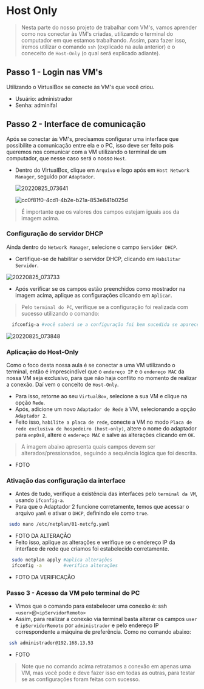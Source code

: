 # Host Only

> Nesta parte do nosso projeto de trabalhar com VM's, vamos aprender como nos conectar às VM's criadas, utilizando o terminal do computador em que estamos trabalhando. Assim, para fazer isso, iremos utilizar o comando ```ssh``` (explicado na aula anterior) e o coneceito de ```Host-Only``` (o qual será explicado adiante).

## Passo 1 - Login nas VM's
  Utilizando o VirtualBox se conecte às VM's que você criou.
  * Usuário: administrador
  * Senha: adminifal 

## Passo 2 - Interface de comunicação
  Após se conectar às VM's, precisamos configurar uma interface que possibilite a comunicação entre ela e o PC, isso deve ser feito pois queremos nos comunicar com a VM utilizando o terminal de um computador, que nesse caso será o nosso ```Host```.
  * Dentro do VirtualBox, clique em ```Arquivo``` e logo após em ```Host Network Manager```, seguido por ```Adaptador```. 
    
    ![20220825_073641](https://user-images.githubusercontent.com/80183918/186929348-cd5c3c49-8fc5-4692-b160-f9d6fbc375ae.jpg)
    
    ![cc0f81f0-4cd1-4b2e-b21a-853e841b025d](https://user-images.githubusercontent.com/80183918/186929827-636c8f07-2473-420c-827e-42f53df66dcc.jpeg)
  
  > É importante que os valores dos campos estejam iguais aos da imagem acima. 
  
  ### Configuração do servidor DHCP 
  Ainda dentro do ```Network Manager```, selecione o campo ```Servidor DHCP```.
  * Certifique-se de habilitar o servidor DHCP, clicando em ```Habilitar Servidor```.
  
  ![20220825_073733](https://user-images.githubusercontent.com/80183918/186930056-e1c12c2c-1afa-4636-a635-cbb09a147034.jpeg)
  
  * Após verificar se os campos estão preenchidos como mostrador na imagem acima, aplique as configurações clicando em ```Aplicar```. 
  > Pelo ```terminal do PC```, verifique se a configuração foi realizada com sucesso utilizando o comando:
  ```bash
    ifconfig-a #você saberá se a configuração foi bem sucedida se aparecer a interface: vxboxnet0
  ```
  ![20220825_073848](https://user-images.githubusercontent.com/80183918/186930756-29a9e41d-658b-4f54-a69d-9daed7b82c24.jpeg)

  ### Aplicação do Host-Only
  Como o foco desta nossa aula é se conectar a uma VM utilizando o terminal, então é imprescindível que o ```endereço IP``` e o ```endereço MAC``` da nossa VM seja exclusivo, para que não haja conflito no momento de realizar a conexão. Daí vem o conceito de ```Host-Only```. 
  * Para isso, retorne ao seu ```VirtualBox```, selecione a sua VM e clique na opção ```Rede```.
  * Após, adicione um novo ```Adaptador de Rede``` à VM, selecionando a opção ```Adaptador 2```.
  * Feito isso, ```habilite a placa de rede```, conecte a VM no modo ```Placa de rede exclusiva de hospedeiro (host-only)```, altere o nome do adaptador para ```enp0s8```, altere o ```endereço MAC``` e salve as alterações clicando em  ```OK```.
  > A imagem abaixo apresenta quais campos devem ser alterados/pressionados, seguindo a sequência lógica que foi descrita.
  * FOTO
  
  ### Ativação das configuração da interface
  * Antes de tudo, verifique a existência das interfaces pelo ```terminal da VM```, usando ```ifconfig-a```.
  * Para que o Adaptador 2 funcione corretamente, temos que acessar o arquivo ```yaml``` e ativar o ```DHCP```, definindo ele como ```true```.
   ```bash
    sudo nano /etc/netplan/01-netcfg.yaml
  ```
  * FOTO DA ALTERAÇÃO 
  * Feito isso, aplique as alterações e verifique se o endereço IP da interface de rede que criamos foi estabelecido corretamente.
  ```bash
    sudo netplan apply #aplica alterações 
    ifconfig -a        #verifica alterações
  ```
  * FOTO DA VERIFICAÇÃO
  
  ### Passo 3 - Acesso da VM pelo terminal do PC
  * Vimos que o comando para estabelecer uma conexão é:
    ssh ```<user>```@```<ipServidorRemoto>```
  * Assim, para realizar a conexão via terminal basta alterar os campos ```user``` e ```ipServidorRemoto``` por ```administrador``` e pelo endereço IP correspondente a máquina de preferência. Como no comando abaixo:
   ```bash
    ssh administrador@192.168.13.53
  ```
  * FOTO
  > Note que no comando acima retratamos a conexão em apenas uma VM, mas você pode e deve fazer isso em todas as outras, para testar se as configurações foram feitas com sucesso. 
